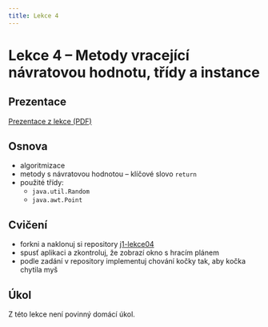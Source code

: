 ```yaml
---
title: Lekce 4
---
```

# Lekce 4 – Metody vracející návratovou hodnotu, třídy a instance

## Prezentace
[Prezentace z lekce (PDF)](prezentace/lekce-04.pdf)

## Osnova
- algoritmizace
- metody s návratovou hodnotou – klíčové slovo `return`
- použité třídy:
  - `java.util.Random`
  - `java.awt.Point`

## Cvičení
- forkni a naklonuj si repository [j1-lekce04](https://github.com/FilipJirsak-Czechitas/j1-lekce04)
- spusť aplikaci a zkontroluj, že zobrazí okno s hracím plánem
- podle zadání v repository implementuj chování kočky tak, aby kočka chytila myš

## Úkol
Z této lekce není povinný domácí úkol.

